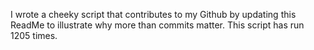 I wrote a cheeky script that contributes to my Github by updating this ReadMe to illustrate why more than commits matter. This script has run 1205 times.